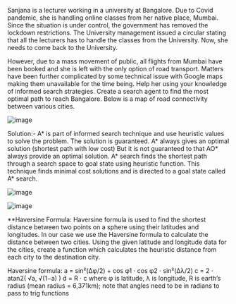 Sanjana is a lecturer working in a university at Bangalore. Due to Covid pandemic, she is
handling online classes from her native place, Mumbai. Since the situation is under control, the
government has removed the lockdown restrictions. The University management issued a
circular stating that all the lecturers has to handle the classes from the University. Now, she
needs to come back to the University.

However, due to a mass movement of public, all flights from Mumbai have been booked and
she is left with the only option of road transport. Matters have been further complicated by
some technical issue with Google maps making them unavailable for the time being.
Help her using your knowledge of informed search strategies. Create a search agent to find the
most optimal path to reach Bangalore. Below is a map of road connectivity between various
cities.

![image](https://user-images.githubusercontent.com/13768727/132235455-2358c0df-7b74-4c4b-aec5-c07fd507a663.png)


Solution:- 
A* is part of informed search technique and use heuristic values to solve the problem. The solution is guaranteed. A* always gives an optimal solution (shortest path with low cost) But it is not guaranteed to that AO* always provide an optimal solution. A* search finds the shortest path through a search space to goal state using heuristic function. This technique finds minimal cost solutions and is directed to a goal state called A* search.

![image](https://user-images.githubusercontent.com/13768727/132237091-cbd54233-3f1b-4978-8539-6ac1c7519258.png)

![image](https://user-images.githubusercontent.com/13768727/132237190-d912e000-50b4-47df-9883-ffc7735e8ade.png)

**Haversine Formula:
Haversine formula is used to find the shortest distance between two points on a sphere using their latitudes and longitudes.
In our case we use the Haversine formula to calculate the distance between two cities. Using the given latitude and longitude data for the cities, create a function which calculates the heuristic distance from each city to the destination city.

Haversine formula: a = sin²(Δφ/2) + cos φ1 ⋅ cos φ2 ⋅ sin²(Δλ/2) c = 2 ⋅ atan2( √a, √(1−a) )
d = R ⋅ c
where φ is latitude, λ is longitude, R is earth’s radius (mean radius = 6,371km); note that angles need to be in radians to pass to trig functions
